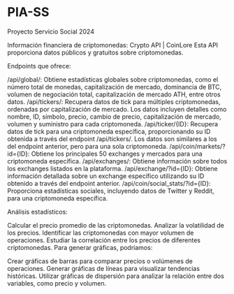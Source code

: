 # PIA-SS
Proyecto Servicio Social 2024

Información financiera de criptomonedas: Crypto API | CoinLore
Esta API proporciona datos públicos y gratuitos sobre criptomonedas. 

Endpoints que ofrece:

/api/global/: Obtiene estadísticas globales sobre criptomonedas, como el número total de monedas, capitalización de mercado, dominancia de BTC, volumen de negociación total, capitalización de mercado ATH, entre otros datos.
/api/tickers/: Recupera datos de tick para múltiples criptomonedas, ordenadas por capitalización de mercado. Los datos incluyen detalles como nombre, ID, símbolo, precio, cambio de precio, capitalización de mercado, volumen y suministro para cada criptomoneda.
/api/ticker/{ID}: Recupera datos de tick para una criptomoneda específica, proporcionando su ID obtenida a través del endpoint /api/tickers/. Los datos son similares a los del endpoint anterior, pero para una sola criptomoneda.
/api/coin/markets/?id={ID}: Obtiene los principales 50 exchanges y mercados para una criptomoneda específica.
/api/exchanges/: Obtiene información sobre todos los exchanges listados en la plataforma.
/api/exchange/?id={ID}: Obtiene información detallada sobre un exchange específico utilizando su ID obtenido a través del endpoint anterior.
/api/coin/social_stats/?id={ID}: Proporciona estadísticas sociales, incluyendo datos de Twitter y Reddit, para una criptomoneda específica.

Análisis estadísticos:

Calcular el precio promedio de las criptomonedas.
Analizar la volatilidad de los precios.
Identificar las criptomonedas con mayor volumen de operaciones.
Estudiar la correlación entre los precios de diferentes criptomonedas.
Para generar gráficas, podríamos:

Crear gráficas de barras para comparar precios o volúmenes de operaciones.
Generar gráficas de líneas para visualizar tendencias históricas.
Utilizar gráficas de dispersión para analizar la relación entre dos variables, como precio y volumen.